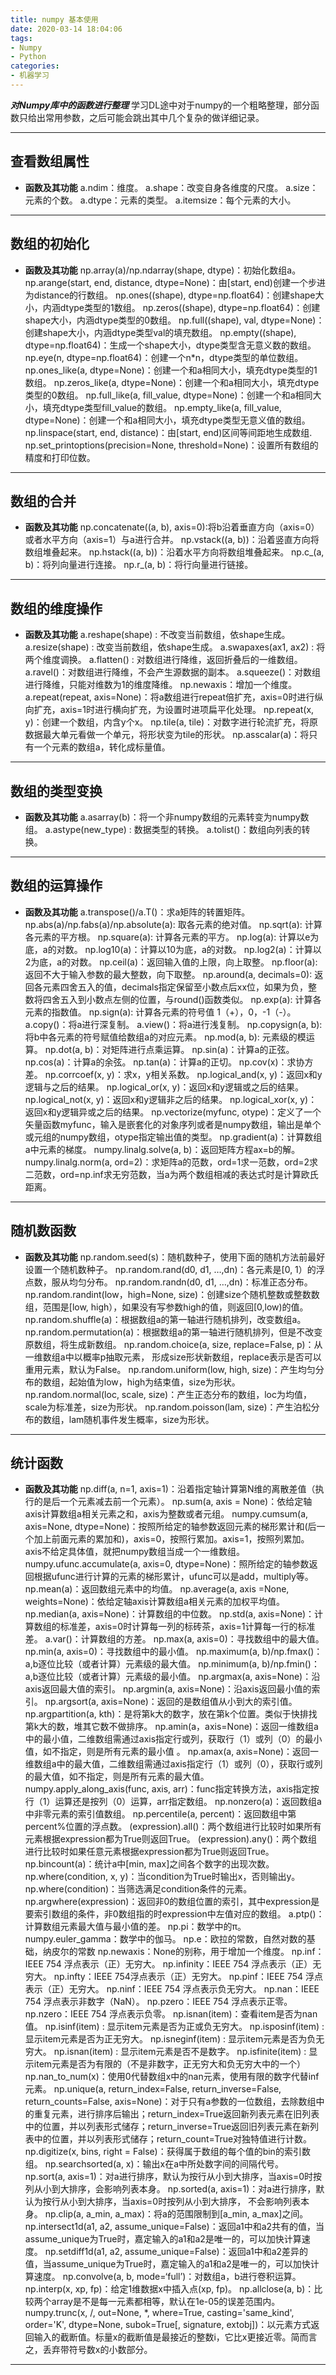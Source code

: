 ```yaml
---
title: numpy 基本使用
date: 2020-03-14 18:04:06
tags:
- Numpy
- Python
categories:
- 机器学习
---
```

***对Numpy库中的函数进行整理***
学习DL途中对于numpy的一个粗略整理，部分函数只给出常用参数，之后可能会跳出其中几个复杂的做详细记录。
<!--more-->
---
## 查看数组属性
- **函数及其功能**
a.ndim：维度。
a.shape：改变自身各维度的尺度。 
a.size：元素的个数。
a.dtype：元素的类型。
a.itemsize：每个元素的大小。
***

## 数组的初始化
- **函数及其功能**
np.array(a)/np.ndarray(shape, dtype)：初始化数组a。
np.arange(start, end, distance, dtype=None)：由[start, end)创建一个步进为distance的行数组。
np.ones((shape), dtype=np.float64)：创建shape大小，内涵dtype类型的1数组。
np.zeros((shape), dtype=np.float64)：创建shape大小，内涵dtype类型的0数组。
np.full((shape), val, dtype=None)：创建shape大小，内涵dtype类型val的填充数组。
np.empty((shape), dtype=np.float64)：生成一个shape大小，dtype类型含无意义数的数组。
np.eye(n, dtype=np.float64)：创建一个n*n，dtype类型的单位数组。
np.ones_like(a, dtype=None)：创建一个和a相同大小，填充dtype类型的1数组。
np.zeros_like(a, dtype=None)：创建一个和a相同大小，填充dtype类型的0数组。
np.full_like(a, fill_value, dtype=None)：创建一个和a相同大小，填充dtype类型fill_value的数组。
np.empty_like(a, fill_value, dtype=None)：创建一个和a相同大小，填充dtype类型无意义值的数组。
np.linspace(start, end, distance)：由[start, end)区间等间距地生成数组.
np.set_printoptions(precision=None, threshold=None)：设置所有数组的精度和打印位数。
***

## 数组的合并
- **函数及其功能**
np.concatenate((a, b), axis=0):将b沿着垂直方向（axis=0）或者水平方向（axis=1）与a进行合并。
np.vstack((a, b))：沿着竖直方向将数组堆叠起来。
np.hstack((a, b))：沿着水平方向将数组堆叠起来。
np.c_(a, b)：将列向量进行连接。
np.r_(a, b)：将行向量进行链接。
***

## 数组的维度操作
- **函数及其功能**
a.reshape(shape) : 不改变当前数组，依shape生成。
a.resize(shape) : 改变当前数组，依shape生成。
a.swapaxes(ax1, ax2) : 将两个维度调换。
a.flatten() : 对数组进行降维，返回折叠后的一维数组。
a.ravel()：对数组进行降维，不会产生源数据的副本。
a.squeeze()：对数组进行降维，只能对维数为1的维度降维。
np.newaxis：增加一个维度。
a.repeat(repeat, axis=None)：将a数组进行repeat倍扩充，axis=0时进行纵向扩充，axis=1时进行横向扩充，为设置时进项扁平化处理。
np.repeat(x, y)：创建一个数组，内含y个x。
np.tile(a, tile)：对数字进行轮流扩充，将原数据最大单元看做一个单元，将形状变为tile的形状。
np.asscalar(a)：将只有一个元素的数组a，转化成标量值。
***

## 数组的类型变换
- **函数及其功能**
a.asarray(b)：将一个非numpy数组的元素转变为numpy数组。
a.astype(new_type) : 数据类型的转换。
a.tolist()：数组向列表的转换。
***

## 数组的运算操作
- **函数及其功能**
a.transpose()/a.T()：求a矩阵的转置矩阵。
np.abs(a)/np.fabs(a)/np.absolute(a): 取各元素的绝对值。
np.sqrt(a): 计算各元素的平方根。
np.square(a): 计算各元素的平方。
np.log(a): 计算以e为底，a的对数。
np.log10(a)：计算以10为底，a的对数。
np.log2(a)：计算以2为底，a的对数。
np.ceil(a)：返回输入值的上限，向上取整。
np.floor(a): 返回不大于输入参数的最大整数，向下取整。
np.around(a, decimals=0): 返回各元素四舍五入的值，decimals指定保留至小数点后xx位，如果为负，整数将四舍五入到小数点左侧的位置，与round()函数类似。
np.exp(a): 计算各元素的指数值。
np.sign(a): 计算各元素的符号值 1（+），0，-1（-）。
a.copy()：将a进行深复制。
a.view()：将a进行浅复制。
np.copysign(a, b): 将b中各元素的符号赋值给数组a的对应元素。
np.mod(a, b): 元素级的模运算。
np.dot(a, b)：对矩阵进行点乘运算。
np.sin(a)：计算a的正弦。
np.cos(a)：计算a的余弦。
np.tan(a)：计算a的正切。
np.cov(x)：求协方差。
np.corrcoef(x, y)：求x，y相关系数。
np.logical_and(x, y)：返回x和y逻辑与之后的结果。
np.logical_or(x, y)：返回x和y逻辑或之后的结果。
np.logical_not(x, y)：返回x和y逻辑非之后的结果。
np.logical_xor(x, y)：返回x和y逻辑异或之后的结果。
np.vectorize(myfunc, otype)：定义了一个矢量函数myfunc，输入是嵌套化的对象序列或者是numpy数组，输出是单个或元组的numpy数组，otype指定输出值的类型。
np.gradient(a)：计算数组a中元素的梯度。
numpy.linalg.solve(a, b)：返回矩阵方程ax=b的解。
numpy.linalg.norm(a, ord=2)：求矩阵a的范数，ord=1求一范数，ord=2求二范数，ord=np.inf求无穷范数，当a为两个数组相减的表达式时是计算欧氏距离。
***

## 随机数函数
- **函数及其功能**
np.random.seed(s)：随机数种子，使用下面的随机方法前最好设置一个随机数种子。
np.random.rand(d0, d1, …,dn)：各元素是[0, 1）的浮点数，服从均匀分布。
np.random.randn(d0, d1, …,dn)：标准正态分布。
np.random.randint(low，high=None, size)：创建size个随机整数或整数数组，范围是[low, high），如果没有写参数high的值，则返回[0,low)的值。
np.random.shuffle(a)：根据数组a的第一轴进行随机排列，改变数组a。
np.random.permutation(a)：根据数组a的第一轴进行随机排列，但是不改变原数组，将生成新数组。
np.random.choice(a, size, replace=False, p)：从一维数组a中以概率p抽取元素， 形成size形状新数组，replace表示是否可以重用元素，默认为False。
np.random.uniform(low, high, size)：产生均匀分布的数组，起始值为low，high为结束值，size为形状。
np.random.normal(loc, scale, size)：产生正态分布的数组，loc为均值，scale为标准差，size为形状。
np.random.poisson(lam, size)：产生泊松分布的数组，lam随机事件发生概率，size为形状。

***

## 统计函数
- **函数及其功能**
np.diff(a, n=1, axis=1)：沿着指定轴计算第N维的离散差值（执行的是后一个元素减去前一个元素）。
np.sum(a, axis = None)：依给定轴axis计算数组a相关元素之和，axis为整数或者元组。
numpy.cumsum(a, axis=None, dtype=None)：按照所给定的轴参数返回元素的梯形累计和(后一个加上前面元素的累加和)，axis=0，按照行累加。axis=1，按照列累加。axis不给定具体值，就把numpy数组当成一个一维数组。
numpy.ufunc.accumulate(a, axis=0, dtype=None)：照所给定的轴参数返回根据ufunc进行计算的元素的梯形累计，ufunc可以是add，multiply等。
np.mean(a)：返回数组元素中的均值。
np.average(a, axis =None, weights=None)：依给定轴axis计算数组a相关元素的加权平均值。
np.median(a, axis=None)：计算数组的中位数。
np.std(a, axis=None)：计算数组的标准差，axis=0时计算每一列的标砖茶，axis=1计算每一行的标准差。
a.var()：计算数组的方差。
np.max(a, axis=0)：寻找数组中的最大值。
np.min(a, axis=0)：寻找数组中的最小值。
np.maximum(a, b)/np.fmax()：a,b逐位比较（或者计算）元素级的最大值。
np.minimum(a, b)/np.fmin()：a,b逐位比较（或者计算）元素级的最小值。
np.argmax(a, axis=None)：沿axis返回最大值的索引。
np.argmin(a, axis=None)：沿axis返回最小值的索引。
np.argsort(a, axis=None)：返回的是数组值从小到大的索引值。
np.argpartition(a, kth)：是将第k大的数字，放在第k个位置。类似于快排找第k大的数，堆其它数不做排序。
np.amin(a，axis=None)：返回一维数组a中的最小值，二维数组需通过axis指定行或列，获取行（1）或列（0）的最小值，如不指定，则是所有元素的最小值 。
np.amax(a, axis=None)：返回一维数组a中的最大值，二维数组需通过axis指定行（1）或列（0），获取行或列的最大值，如不指定，则是所有元素的最大值。
numpy.apply_along_axis(func, axis, arr)：func指定转换方法，axis指定按行（1）运算还是按列（0）运算，arr指定数组。
np.nonzero(a)：返回数组a中非零元素的索引值数组。
np.percentile(a, percent)：返回数组中第percent%位置的浮点数。
(expression).all()：两个数组进行比较时如果所有元素根据expression都为True则返回True。
(expression).any()：两个数组进行比较时如果任意元素根据expression都为True则返回True。
np.bincount(a)：统计a中[min, max]之间各个数字的出现次数。
np.where(condition, x, y)：当condition为True时输出x，否则输出y。
np.where(condition)：当筛选满足condition条件的元素。
np.argwhere(expression)：返回非0的数组位置的索引，其中expression是要索引数组的条件，非0数组指的时expression中左值对应的数组。
a.ptp()：计算数组元素最大值与最小值的差。
np.pi：数学中的π。
numpy.euler_gamma：数学中的伽马。
np.e：欧拉的常数，自然对数的基础，纳皮尔的常数
np.newaxis：None的别称，用于增加一个维度。
np.inf：IEEE 754 浮点表示（正）无穷大。
np.infinity：IEEE 754 浮点表示（正）无穷大。
np.infty：IEEE 754浮点表示（正）无穷大。
np.pinf：IEEE 754 浮点表示（正）无穷大。
np.ninf：IEEE 754 浮点表示负无穷大。
np.nan：IEEE 754 浮点表示非数字（NaN）。
np.pzero：IEEE 754 浮点表示正零。
np.nzero：IEEE 754 浮点表示负零。
np.isnan(item)：查看item是否为nan值。
np.isinf(item) : 显示item元素是否为正或负无穷大。
np.isposinf(item) : 显示item元素是否为正无穷大。
np.isneginf(item) : 显示item元素是否为负无穷大。
np.isnan(item) : 显示item元素是否不是数字。
np.isfinite(item) : 显示item元素是否为有限的（不是非数字，正无穷大和负无穷大中的一个）
np.nan_to_num(x)：使用0代替数组x中的nan元素，使用有限的数字代替inf元素。
np.unique(a, return_index=False, return_inverse=False, return_counts=False, axis=None)：对于只有a参数的一位数组，去除数组中的重复元素，进行排序后输出；return_index=True返回新列表元素在旧列表中的位置，并以列表形式储存；return_inverse=True返回旧列表元素在新列表中的位置，并以列表形式储存；return_count=True对独特值进行计数。
np.digitize(x, bins, right = False)：获得属于数组的每个值的bin的索引数组。
np.searchsorted(a, x)：输出x在a中所处数字间的间隔代号。
np.sort(a, axis=1)：对a进行排序，默认为按行从小到大排序，当axis=0时按列从小到大排序，会影响列表本身。
np.sorted(a, axis=1)：对a进行排序，默认为按行从小到大排序，当axis=0时按列从小到大排序， 不会影响列表本身。
np.clip(a, a_min, a_max)：将a的范围限制到[a_min, a_max]之间。
np.intersect1d(a1, a2, assume_unique=False)：返回a1中和a2共有的值，当assume_unique为True时，嘉定输入的a1和a2是唯一的，可以加快计算速度。
np.setdiff1d(a1, a2, assume_unique=False)：返回a1中和a2差异的值，当assume_unique为True时，嘉定输入的a1和a2是唯一的，可以加快计算速度。
np.convolve(a, b, mode=‘full’)：对数组a，b进行卷积运算。
np.interp(x, xp, fp)：给定1维数据x中插入点(xp, fp)。
np.allclose(a, b)：比较两个array是不是每一元素都相等，默认在1e-05的误差范围内。
numpy.trunc(x, /, out=None, *, where=True, casting='same_kind', order='K', dtype=None, subok=True[, signature, extobj])：以元素方式返回输入的截断值。标量x的截断值是最接近的整数i，它比x更接近零。简而言之，丢弃带符号数x的小数部分。
***

